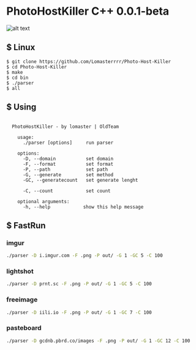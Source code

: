 # PhotoHostKiller C++ 0.0.1-beta
![alt text](https://i.imgur.com/vA1Iy0D.png)

## $ Linux 
```
$ git clone https://github.com/Lomasterrrr/Photo-Host-Killer
$ cd Photo-Host-Killer
$ make
$ cd bin
$ ./parser
$ all
```
## $ Using
```

  PhotoHostKiller - by lomaster | OldTeam

    usage:
      ./parser [options]     run parser

    options:
      -D, --domain           set domain
      -F, --format           set format
      -P, --path             set path
      -G, --generate         set method
      -GC, --generatecount   set generate lenght

      -C, --count            set count

    optional arguments:
      -h, --help            show this help message

```

## $ FastRun
### imgur
``` bash
./parser -D i.imgur.com -F .png -P out/ -G 1 -GC 5 -C 100
```
### lightshot
``` bash
./parser -D prnt.sc -F .png -P out/ -G 1 -GC 5 -C 100
```
### freeimage
``` bash
./parser -D iili.io -F .png -P out/ -G 1 -GC 7 -C 100
```
### pasteboard
``` bash
./parser -D gcdnb.pbrd.co/images -F .png -P out/ -G 1 -GC 12 -C 100
```
